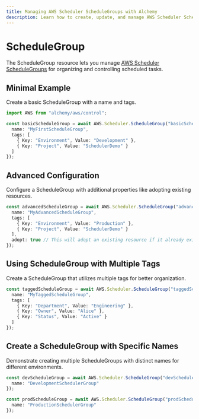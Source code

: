 ```yaml
---
title: Managing AWS Scheduler ScheduleGroups with Alchemy
description: Learn how to create, update, and manage AWS Scheduler ScheduleGroups using Alchemy Cloud Control.
---
```


# ScheduleGroup

The ScheduleGroup resource lets you manage [AWS Scheduler ScheduleGroups](https://docs.aws.amazon.com/scheduler/latest/userguide/) for organizing and controlling scheduled tasks.

## Minimal Example

Create a basic ScheduleGroup with a name and tags.

```ts
import AWS from "alchemy/aws/control";

const basicScheduleGroup = await AWS.Scheduler.ScheduleGroup("basicScheduleGroup", {
  name: "MyFirstScheduleGroup",
  tags: [
    { Key: "Environment", Value: "Development" },
    { Key: "Project", Value: "SchedulerDemo" }
  ]
});
```

## Advanced Configuration

Configure a ScheduleGroup with additional properties like adopting existing resources.

```ts
const advancedScheduleGroup = await AWS.Scheduler.ScheduleGroup("advancedScheduleGroup", {
  name: "MyAdvancedScheduleGroup",
  tags: [
    { Key: "Environment", Value: "Production" },
    { Key: "Project", Value: "SchedulerDemo" }
  ],
  adopt: true // This will adopt an existing resource if it already exists
});
```

## Using ScheduleGroup with Multiple Tags

Create a ScheduleGroup that utilizes multiple tags for better organization.

```ts
const taggedScheduleGroup = await AWS.Scheduler.ScheduleGroup("taggedScheduleGroup", {
  name: "MyTaggedScheduleGroup",
  tags: [
    { Key: "Department", Value: "Engineering" },
    { Key: "Owner", Value: "Alice" },
    { Key: "Status", Value: "Active" }
  ]
});
```

## Create a ScheduleGroup with Specific Names

Demonstrate creating multiple ScheduleGroups with distinct names for different environments.

```ts
const devScheduleGroup = await AWS.Scheduler.ScheduleGroup("devScheduleGroup", {
  name: "DevelopmentSchedulerGroup"
});

const prodScheduleGroup = await AWS.Scheduler.ScheduleGroup("prodScheduleGroup", {
  name: "ProductionSchedulerGroup"
});
```